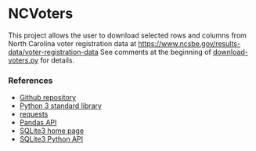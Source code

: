 # NCVoters
This project allows the user to download selected rows and columns from
North Carolina voter registration data at https://www.ncsbe.gov/results-data/voter-registration-data
See comments at the beginning of
[download-voters.py](https://github.com/philhanna/voters/blob/56e1addab56c6f6f0cc9bb1a081cef52642b3613/scripts/download-voters.py)
for details.

### References
- [Github repository](https://github.com/philhanna/voters)
- [Python 3 standard library](https://docs.python.org/3/library/index.html)
- [requests](https://requests.readthedocs.io/en/latest/)
- [Pandas API](https://pandas.pydata.org/docs/reference/index.html)
- [SQLite3 home page](https://www.sqlite.org/index.html)
- [SQLite3 Python API](https://docs.python.org/3/library/sqlite3.html)


